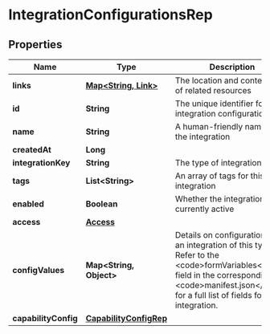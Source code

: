 

# IntegrationConfigurationsRep


## Properties

| Name | Type | Description | Notes |
|------------ | ------------- | ------------- | -------------|
|**links** | [**Map&lt;String, Link&gt;**](Link.md) | The location and content type of related resources |  |
|**id** | **String** | The unique identifier for this integration configuration |  |
|**name** | **String** | A human-friendly name for the integration |  |
|**createdAt** | **Long** |  |  [optional] |
|**integrationKey** | **String** | The type of integration |  [optional] |
|**tags** | **List&lt;String&gt;** | An array of tags for this integration |  [optional] |
|**enabled** | **Boolean** | Whether the integration is currently active |  [optional] |
|**access** | [**Access**](Access.md) |  |  [optional] |
|**configValues** | **Map&lt;String, Object&gt;** | Details on configuration for an integration of this type. Refer to the &lt;code&gt;formVariables&lt;/code&gt; field in the corresponding &lt;code&gt;manifest.json&lt;/code&gt; for a full list of fields for each integration. |  [optional] |
|**capabilityConfig** | [**CapabilityConfigRep**](CapabilityConfigRep.md) |  |  [optional] |



